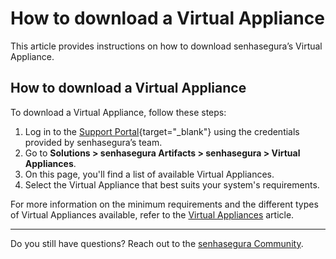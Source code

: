 # How to download a Virtual Appliance

This article provides instructions on how to download senhasegura’s Virtual Appliance. 


## How to download a Virtual Appliance 

To download a Virtual Appliance, follow these steps:

1. Log in to the [Support Portal](https://suporte.senhasegura.com.br/en/support/login){target="_blank"} using the credentials provided by senhasegura’s team.
2. Go to **Solutions > senhasegura Artifacts > senhasegura > Virtual Appliances**.
3. On this page, you'll find a list of available Virtual Appliances.
4. Select the Virtual Appliance that best suits your system's requirements.

For more information on the minimum requirements and the different types of Virtual Appliances available, refer to the [Virtual Appliances](/v3-33/docs/installation-virtual-appliances) article.




* * *
Do you still have questions? Reach out to the [senhasegura Community](https://community.senhasegura.io/).
